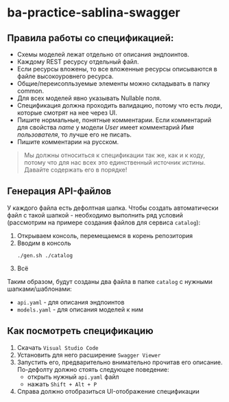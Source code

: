 # ba-practice-sablina-swagger

## Правила работы со спецификацией:

* Схемы моделей лежат отдельно от описания эндпоинтов.
* Каждому REST ресурсу отдельный файл.
* Если ресурсы вложены, то все вложенные ресурсы описываются в файле высокоуровнего ресурса.
* Общие/переисопльзуемые элементы можно складывать в папку common.
* Для всех моделей явно указывать Nullable поля.
* Спецификация должна проходить валидацию, потому что есть люди, которые смотрят на нее через UI.
* Пишите нормальные, понятные комментарии. Если комментарий для свойства *name* у модели *User* имеет комментарий *Имя пользователя*, то лучше его не писать.
* Пишите комментарии на русском.

> Мы должны относиться к спецификации так же, как и к коду, потому что для нас всех это единственный источник истины. Давайте содержать его в порядке!

## Генерация API-файлов

У каждого файла есть дефолтная шапка. Чтобы создать автоматически файл с такой шапкой - необходимо выполнить ряд условий (рассмотрим на примере создания файлов для сервиса `catalog`):

1. Открываем консоль, перемещаемся в корень репозитория
2. Вводим в консоль
    ````
    ./gen.sh ./catalog
    ````
3. Всё

Таким образом, будут созданы два файла в папке `catalog` с нужными шапками/шаблонами:

* `api.yaml` - для описания эндпоинтов
* `models.yaml` - для описания моделей к ним

## Как посмотреть спецификацию

1. Скачать `Visual Studio Code`
2. Установить для него расширение `Swagger Viewer`
3. Запустить его, предварительно внимательно прочитав его описание. По-дефолту должно стоять следующее поведение:
    * открыть нужный `api.yaml` файл
    * нажать `Shift + Alt + P`
4. Справа должно отобразиться UI-отображение спецификации